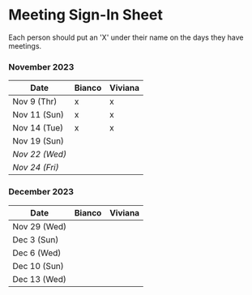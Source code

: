 # Meeting Sign-In Sheet

Each person should put an 'X' under their name on the days they have meetings.

### November 2023

| Date        | Bianco    | Viviana   | 
|-------------|-----------|-----------|
| Nov 9 (Thr) |     x     |     x     |           
| Nov 11 (Sun)|     x     |     x     |           
| Nov 14 (Tue)|     x     |    x      |           
| Nov 19 (Sun)|           |           |           
| *Nov 22 (Wed)* |       |           |           |  <!-- Skipped for Thanksgiving -->
| *Nov 24 (Fri)* |       |           |           |  <!-- Skipped for Thanksgiving -->

### December 2023

| Date        | Bianco    | Viviana   | 
|-------------|-----------|-----------|
| Nov 29 (Wed)|           |           |           
| Dec 3 (Sun) |           |           |           
| Dec 6 (Wed) |           |           |           
| Dec 10 (Sun)|           |           |           
| Dec 13 (Wed)|           |           |           
